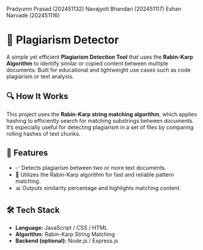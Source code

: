 
Pradyumn Prasad (202451132)
Navajyoti Bhandari (202451117)
Eshan Narvade (202451116)

# 📄 Plagiarism Detector

A simple yet efficient **Plagiarism Detection Tool** that uses the **Rabin-Karp Algorithm** to identify similar or copied content between multiple documents. Built for educational and lightweight use cases such as code plagiarism or text analysis.

## 🔍 How It Works

This project uses the **Rabin-Karp string matching algorithm**, which applies hashing to efficiently search for matching substrings between documents. It’s especially useful for detecting plagiarism in a set of files by comparing rolling hashes of text chunks.

## 🚀 Features

- ✅ Detects plagiarism between two or more text documents.
- 🧠 Utilizes the Rabin-Karp algorithm for fast and reliable pattern matching.
- 📊 Outputs similarity percentage and highlights matching content.

## 🛠️ Tech Stack

- **Language:**  JavaScript / CSS / HTML
- **Algorithm:** Rabin-Karp String Matching
- **Backend (optional):** Node.js / Express.js


